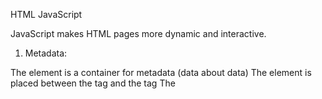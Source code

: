 HTML JavaScript

JavaScript makes HTML pages more dynamic and interactive.

1. Metadata:

The <head> element is a container for metadata (data about data)
The <head> element is placed between the <html> tag and the <body> tag
The <title> element is required and it defines the title of the document
The <style> element is used to define style information for a single document
The <link> tag is most often used to link to external style sheets
The <meta> element is typically used to specify the character set, page description, keywords, author of the document, and viewport settings
The <script> element is used to define client-side JavaScripts
The <base> element specifies the base URL and/or target for all relative URLs in a page



The HTML <script> Tag
The HTML <script> tag is used to define a client-side script (JavaScript).

The <script> element either contains script statements, or it points to an external script file through the src attribute.

Common uses for JavaScript are image manipulation, form validation, and dynamic changes of content.

To select an HTML element, JavaScript most often uses the document.getElementById() method.

This JavaScript example writes "Hello JavaScript!" into an HTML element with id="demo":

3. Layout:

HTML has several semantic elements that define the different parts of a web page.

There are four different techniques to create multicolumn layouts. Each technique has its pros and cons:

- - > CSS framework
- - > CSS float property
- - > CSS flexbox
- - > CSS grid

<header> - Defines a header for a document or a section
<nav> - Defines a set of navigation links
<section> - Defines a section in a document
<article> - Defines an independent, self-contained content
<aside> - Defines content aside from the content (like a sidebar)
<footer> - Defines a footer for a document or a section
<details> - Defines additional details that the user can open and close on demand
<summary> - Defines a heading for the <details> element

